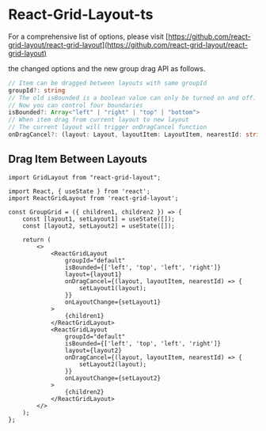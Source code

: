 # React-Grid-Layout-ts

For a comprehensive list of options, please visit [https://github.com/react-grid-layout/react-grid-layout](https://github.com/react-grid-layout/react-grid-layout)

the changed options and the new group drag API as follows.

```typescript
// Item can be dragged between layouts with same groupId
groupId?: string
// The old isBounded is a boolean value can only be turned on and off.
// Now you can control four boundaries
isBounded?: Array<"left" | "right" | "top" | "bottom">
// When item drag from current layout to new layout
// The current layout will trigger onDragCancel function
onDragCancel?: (layout: Layout, layoutItem: LayoutItem, nearestId: string)=> void;
```

## Drag Item Between Layouts

```tsx
import GridLayout from "react-grid-layout";

import React, { useState } from 'react';
import ReactGridLayout from 'react-grid-layout';

const GroupGrid = ({ children1, children2 }) => {
    const [layout1, setLayout1] = useState([]);
    const [layout2, setLayout2] = useState([]);

    return (
        <>
            <ReactGridLayout
                groupId="default"
                isBounded={['left', 'top', 'left', 'right']}
                layout={layout1}
                onDragCancel={(layout, layoutItem, nearestId) => {
                    setLayout1(layout);
                }}
                onLayoutChange={setLayout1}
            >
                {children1}
            </ReactGridLayout>
            <ReactGridLayout
                groupId="default"
                isBounded={['left', 'top', 'left', 'right']}
                layout={layout2}
                onDragCancel={(layout, layoutItem, nearestId) => {
                    setLayout2(layout);
                }}
                onLayoutChange={setLayout2}
            >
                {children2}
            </ReactGridLayout>
        </>
    );
};
```
